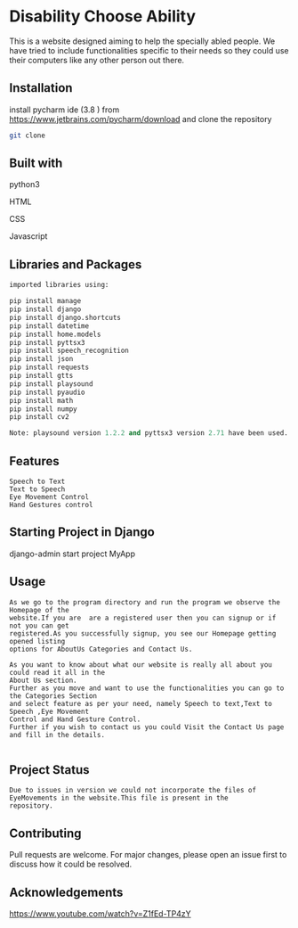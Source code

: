 # Disability Choose Ability

This is a website designed aiming to help the specially abled people. We have tried to include functionalities specific to their needs so they could use their computers like any other person out there.

## Installation

 install pycharm ide (3.8 ) from https://www.jetbrains.com/pycharm/download and clone the repository 

```bash
git clone 
```
## Built with
python3

HTML

CSS

Javascript

## Libraries and Packages 

```python
imported libraries using:

pip install manage
pip install django
pip install django.shortcuts
pip install datetime
pip install home.models
pip install pyttsx3
pip install speech_recognition 
pip install json
pip install requests
pip install gtts
pip install playsound
pip install pyaudio
pip install math
pip install numpy
pip install cv2

Note: playsound version 1.2.2 and pyttsx3 version 2.71 have been used.

```
## Features
```
Speech to Text
Text to Speech
Eye Movement Control
Hand Gestures control
```
## Starting Project in Django
django-admin start project MyApp


## Usage

```
As we go to the program directory and run the program we observe the Homepage of the 
website.If you are  are a registered user then you can signup or if not you can get
registered.As you successfully signup, you see our Homepage getting opened listing 
options for AboutUs Categories and Contact Us.

As you want to know about what our website is really all about you could read it all in the
About Us section.
Further as you move and want to use the functionalities you can go to the Categories Section 
and select feature as per your need, namely Speech to text,Text to Speech ,Eye Movement 
Control and Hand Gesture Control.
Further if you wish to contact us you could Visit the Contact Us page and fill in the details.


```
## Project Status
```
Due to issues in version we could not incorporate the files of 
EyeMovements in the website.This file is present in the 
repository.
```

## Contributing
Pull requests are welcome. For major changes, please open an issue first to discuss how it 
could be resolved.

## Acknowledgements
https://www.youtube.com/watch?v=Z1fEd-TP4zY



